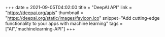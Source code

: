 +++
date = 2021-09-05T04:02:00
title = "DeepAI API"
link = "https://deepai.org/apis"
thumbnail = "https://deepai.org/static/images/favicon.ico"
snippet="Add cutting-edge functionality to your apps with machine learning"
tags = ["AI","machinelearning-API"]
+++

